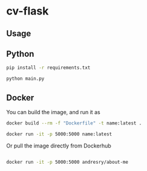 # cv-flask

## Usage

<h2>Python</h2>

```bash
pip install -r requirements.txt

python main.py
```

<h2>Docker</h2>

You can build the image, and run it as

```bash
docker build --rm -f "Dockerfile" -t name:latest .

docker run -it -p 5000:5000 name:latest

```

Or pull the image directly from Dockerhub

```bash

docker run -it -p 5000:5000 andresry/about-me

```

